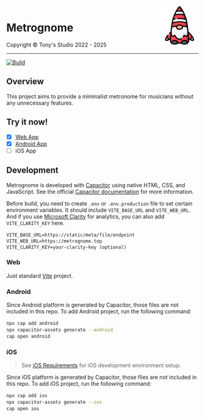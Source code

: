 <img src="src/assets/imgs/logo.png" alt="Metrognome Logo" width="100" height="100" align="right">

# Metrognome

Copyright &copy; Tony's Studio 2022 - 2025 

-----

[![Build](https://github.com/Lord-Turmoil/metrognome/actions/workflows/static.yml/badge.svg?branch=main)](https://github.com/Lord-Turmoil/metrognome/actions/workflows/static.yml)

## Overview

This project aims to provide a minimalist metronome for musicians without any unnecessary features.

## Try it now!

- [x] [Web App](https://metro.tonys-studio.top/)
- [x] [Android App](https://github.com/Lord-Turmoil/metrognome/releases/latest/download/metrognome-1.3.1.apk)
- [ ] iOS App

## Development

Metrognome is developed with [Capacitor](https://capacitorjs.com/) using native HTML, CSS, and JavaScript. See the official [Capacitor documentation](https://capacitorjs.com/docs) for more information.

Before build, you need to create `.env` or `.env.production` file to set certain environment variables. It should include `VITE_BASE_URL` and `VITE_WEB_URL`. And if you use [Microsoft Clarity](https://clarity.microsoft.com/) for analytics, you can also add `VITE_CLARITY_KEY` here.

```
VITE_BASE_URL=https://static/meta/file/endpoint
VITE_WEB_URL=https://metrognome.top
VITE_CLARITY_KEY=your-clarity-key (optional)
```

### Web

Just standard [Vite](https://vite.dev/) project.

### Android

Since Android platform is generated by Capacitor, those files are not included in this repo. To add Android project, run the following command:

```bash
npx cap add android
npx capacitor-assets generate --android
cap open android
```

### iOS

> See [iOS Requirements](https://capacitorjs.com/docs/getting-started/environment-setup#ios-requirements) for iOS development environment setup.

Since iOS platform is generated by Capacitor, those files are not included in this repo. To add iOS project, run the following command:

```bash
npx cap add ios
npx capacitor-assets generate --ios
cap open ios
```
